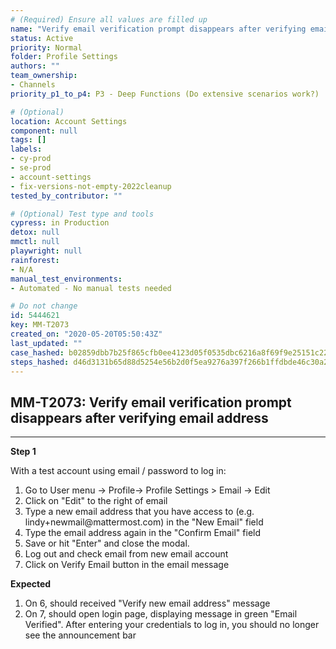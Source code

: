 ```yaml
---
# (Required) Ensure all values are filled up
name: "Verify email verification prompt disappears after verifying email address"
status: Active
priority: Normal
folder: Profile Settings
authors: ""
team_ownership:
- Channels
priority_p1_to_p4: P3 - Deep Functions (Do extensive scenarios work?)

# (Optional)
location: Account Settings
component: null
tags: []
labels:
- cy-prod
- se-prod
- account-settings
- fix-versions-not-empty-2022cleanup
tested_by_contributor: ""

# (Optional) Test type and tools
cypress: in Production
detox: null
mmctl: null
playwright: null
rainforest:
- N/A
manual_test_environments:
- Automated - No manual tests needed

# Do not change
id: 5444621
key: MM-T2073
created_on: "2020-05-20T05:50:43Z"
last_updated: ""
case_hashed: b02859dbb7b25f865cfb0ee4123d05f0535dbc6216a8f69f9e25151c22b587c3f584f1a5a4253160dd7d4d443e8cb199
steps_hashed: d46d3131b65d88d5254e56b2d0f5ea9276a397f266b1ffdbde46c30a2efe25093bb136fe19e635df297c74eafcb77ede
---
```


<!-- (Auto-generated) Based on frontmatter's "key" and "name" -->

## MM-T2073: Verify email verification prompt disappears after verifying email address

---

**Step 1**

With a test account using email / password to log in:

1. Go to User menu -> Profile-> Profile Settings > Email -> Edit
2. Click on "Edit" to the right of email
3. Type a new email address that you have access to (e.g. lindy+newmail\@mattermost.com) in the "New Email" field
4. Type the email address again in the "Confirm Email" field
5. Save or hit "Enter" and close the modal.
6. Log out and check email from new email account
7. Click on Verify Email button in the email message

**Expected**

1. On 6, should received "Verify new email address" message
2. On 7, should open login page, displaying message in green "Email Verified". After entering your credentials to log in, you should no longer see the announcement bar
